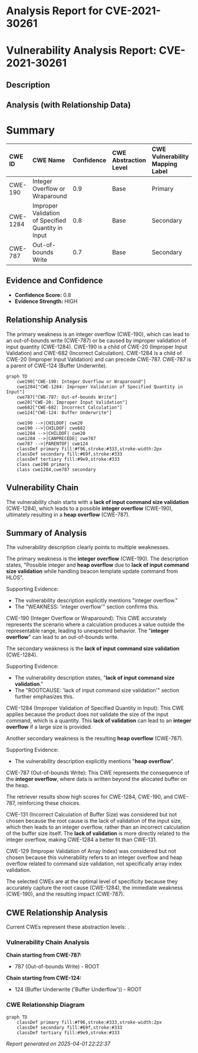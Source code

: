 # Analysis Report for CVE-2021-30261

# Vulnerability Analysis Report: CVE-2021-30261

## Description



## Analysis (with Relationship Data)

# Summary
| CWE ID    | CWE Name                                         | Confidence | CWE Abstraction Level | CWE Vulnerability Mapping Label | CWE-Vulnerability Mapping Notes |
| :--------- | :----------------------------------------------- | :--------- | :---------------------- | :------------------------------ | :------------------------------ |
| CWE-190     | Integer Overflow or Wraparound                 | 0.9        | Base                    | Primary                         | Allowed                         |
| CWE-1284   | Improper Validation of Specified Quantity in Input | 0.8        | Base                    | Secondary                       | Allowed                         |
| CWE-787     | Out-of-bounds Write                              | 0.7        | Base                    | Secondary                       | Allowed                         |

## Evidence and Confidence

*   **Confidence Score:** 0.8
*   **Evidence Strength:** HIGH

## Relationship Analysis
The primary weakness is an integer overflow (CWE-190), which can lead to an out-of-bounds write (CWE-787) or be caused by improper validation of input quantity (CWE-1284).
CWE-190 is a child of CWE-20 (Improper Input Validation) and CWE-682 (Incorrect Calculation).
CWE-1284 is a child of CWE-20 (Improper Input Validation) and can precede CWE-787.
CWE-787 is a parent of CWE-124 (Buffer Underwrite).

```mermaid
graph TD
    cwe190["CWE-190: Integer Overflow or Wraparound"]
    cwe1284["CWE-1284: Improper Validation of Specified Quantity in Input"]
    cwe787["CWE-787: Out-of-bounds Write"]
    cwe20["CWE-20: Improper Input Validation"]
    cwe682["CWE-682: Incorrect Calculation"]
    cwe124["CWE-124: Buffer Underwrite"]

    cwe190 -->|CHILDOF| cwe20
    cwe190 -->|CHILDOF| cwe682
    cwe1284 -->|CHILDOF| cwe20
    cwe1284 -->|CANPRECEDE| cwe787
    cwe787 -->|PARENTOF| cwe124
    classDef primary fill:#f96,stroke:#333,stroke-width:2px
    classDef secondary fill:#69f,stroke:#333
    classDef tertiary fill:#9e9,stroke:#333
    class cwe190 primary
    class cwe1284,cwe787 secondary
```

## Vulnerability Chain
The vulnerability chain starts with a **lack of input command size validation** (CWE-1284), which leads to a possible **integer overflow** (CWE-190), ultimately resulting in a **heap overflow** (CWE-787).

## Summary of Analysis
The vulnerability description clearly points to multiple weaknesses.

The primary weakness is the **integer overflow** (CWE-190). The description states, "Possible integer and **heap overflow** due to **lack of input command size validation** while handling beacon template update command from HLOS".

Supporting Evidence:

*   The vulnerability description explicitly mentions "integer overflow."
*   The "WEAKNESS: 'integer overflow'" section confirms this.

CWE-190 (Integer Overflow or Wraparound): This CWE accurately represents the scenario where a calculation produces a value outside the representable range, leading to unexpected behavior. The "**integer overflow**" can lead to an out-of-bounds write.

The secondary weakness is the **lack of input command size validation** (CWE-1284).

Supporting Evidence:

*   The vulnerability description states, "**lack of input command size validation**."
*   The "ROOTCAUSE: 'lack of input command size validation'" section further emphasizes this.

CWE-1284 (Improper Validation of Specified Quantity in Input): This CWE applies because the product does not validate the size of the input command, which is a quantity. This **lack of validation** can lead to an **integer overflow** if a large size is provided.

Another secondary weakness is the resulting **heap overflow** (CWE-787).

Supporting Evidence:

*   The vulnerability description explicitly mentions "**heap overflow**".

CWE-787 (Out-of-bounds Write): This CWE represents the consequence of the **integer overflow**, where data is written beyond the allocated buffer on the heap.

The retriever results show high scores for CWE-1284, CWE-190, and CWE-787, reinforcing these choices.

CWE-131 (Incorrect Calculation of Buffer Size) was considered but not chosen because the root cause is the lack of validation of the input size, which then leads to an integer overflow, rather than an incorrect calculation of the buffer size itself. The **lack of validation** is more directly related to the integer overflow, making CWE-1284 a better fit than CWE-131.

CWE-129 (Improper Validation of Array Index) was considered but not chosen because this vulnerability refers to an integer overflow and heap overflow related to command size validation, not specifically array index validation.

The selected CWEs are at the optimal level of specificity because they accurately capture the root cause (CWE-1284), the immediate weakness (CWE-190), and the resulting impact (CWE-787).


## CWE Relationship Analysis

Current CWEs represent these abstraction levels: .


### Vulnerability Chain Analysis

**Chain starting from CWE-787:**
- 787 (Out-of-bounds Write) - ROOT


**Chain starting from CWE-124:**
- 124 (Buffer Underwrite ('Buffer Underflow')) - ROOT



### CWE Relationship Diagram

```mermaid
graph TD
    classDef primary fill:#f96,stroke:#333,stroke-width:2px
    classDef secondary fill:#69f,stroke:#333
    classDef tertiary fill:#9e9,stroke:#333
```



*Report generated on 2025-04-01 22:22:37*
